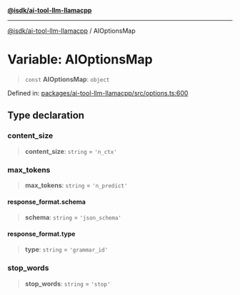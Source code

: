 [**@isdk/ai-tool-llm-llamacpp**](../README.md)

***

[@isdk/ai-tool-llm-llamacpp](../globals.md) / AIOptionsMap

# Variable: AIOptionsMap

> `const` **AIOptionsMap**: `object`

Defined in: [packages/ai-tool-llm-llamacpp/src/options.ts:600](https://github.com/isdk/ai-tool-llm-llamacpp.js/blob/b3c6428c9dc34d63fcfc676dacdbb58e0dab6ec2/src/options.ts#L600)

## Type declaration

### content\_size

> **content\_size**: `string` = `'n_ctx'`

### max\_tokens

> **max\_tokens**: `string` = `'n_predict'`

#### response\_format.schema

> **schema**: `string` = `'json_schema'`

#### response\_format.type

> **type**: `string` = `'grammar_id'`

### stop\_words

> **stop\_words**: `string` = `'stop'`
